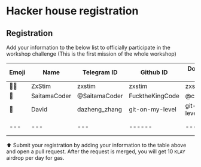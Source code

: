 # Hacker house registration

## Registration
Add your information to the below list to officially participate in the workshop challenge (This is the first mission of the whole workshop)

| Emoji | Name         | Telegram ID   | Github ID       | Dorahacks ID    | Day 1 | Day 2 |
| ----- | ------------ | ------------- | --------------- | --------------- | ----- | ----- |
| 🧑‍⚖️     | ZxStim       | zxstim        | zxstim          | zxstim          | y     |       |
| 🧑     | SaitamaCoder | @SaitamaCoder | FucktheKingCode | @codepham       | y     |       |
| 🫡     | David        | dazheng_zhang | git-on-my-level | git-on-my-level | y     | y     |
| ---   | ---          | ---           | ------          | ---             | ---   | ---   |

⬆️ Submit your registration by adding your information to the table above and open a pull request. After the request is merged, you will get 10 `KLAY` airdrop per day for gas.
